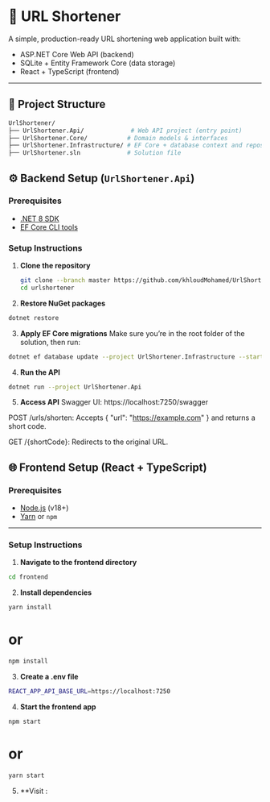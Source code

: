 # 🔗 URL Shortener

A simple, production-ready URL shortening web application built with:

- ASP.NET Core Web API (backend)
- SQLite + Entity Framework Core (data storage)
- React + TypeScript (frontend)

---

## 📁 Project Structure

```bash
UrlShortener/
├── UrlShortener.Api/             # Web API project (entry point)
├── UrlShortener.Core/           # Domain models & interfaces
├── UrlShortener.Infrastructure/ # EF Core + database context and repositories
├── UrlShortener.sln             # Solution file
```
## ⚙️ Backend Setup (`UrlShortener.Api`)

### Prerequisites

- [.NET 8 SDK](https://dotnet.microsoft.com/download)
- [EF Core CLI tools](https://learn.microsoft.com/en-us/ef/core/cli/dotnet)

### Setup Instructions

1. **Clone the repository**

   ```bash
   git clone --branch master https://github.com/khloudMohamed/UrlShortener.git
   cd urlshortener
   ```

2. **Restore NuGet packages**

```bash
dotnet restore
```
3. **Apply EF Core migrations**
Make sure you’re in the root folder of the solution, then run:


```bash
dotnet ef database update --project UrlShortener.Infrastructure --startup-project UrlShortener.Api
```

4. **Run the API**

```bash
dotnet run --project UrlShortener.Api
```

5. **Access API**
Swagger UI: https://localhost:7250/swagger

POST /urls/shorten: Accepts { "url": "https://example.com" } and returns a short code.

GET /{shortCode}: Redirects to the original URL.

## 🌐 Frontend Setup (React + TypeScript)

### Prerequisites

- [Node.js](https://nodejs.org/) (v18+)
- [Yarn](https://yarnpkg.com/) or `npm`

---

### Setup Instructions

1. **Navigate to the frontend directory**

```bash
cd frontend
```
2. **Install dependencies**
```bash
yarn install
```
# or
```bash
npm install
```
3. **Create a .env file**
```bash
REACT_APP_API_BASE_URL=https://localhost:7250
```
4. **Start the frontend app**
```bash
npm start
```
# or 

```bash
yarn start
```

5. **Visit : []( http://localhost:3000)

